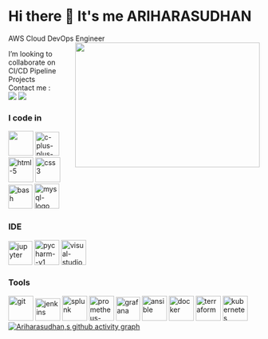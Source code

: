 # Hi there 👋 It's me ARIHARASUDHAN

AWS Cloud DevOps Engineer
<img align="right" width="370" height="250" src="https://www.groupnp.com/wp-content/uploads/sites/72/2022/07/DevOps-figure-of-8.gif">

I’m looking to collaborate on CI/CD Pipeline Projects
 <br />  Contact me : <br />
  [<img src="https://img.shields.io/badge/LinkedIn-0077B5?style=for-the-badge&logo=linkedin&logoColor=white" />](https://www.linkedin.com/in/theariharasudhan) [<img src="https://img.shields.io/badge/Gmail-D14836?style=for-the-badge&logo=gmail&logoColor=white" />](https://mail.google.com/mail/ariharasudhanr1@gmail.com)
  <br />
  ### I code in
  <img height="50" width="50" src="https://img.icons8.com/color/48/000000/python.png" /> <img width="48" height="48" src="https://img.icons8.com/fluency/48/c-plus-plus-logo.png" alt="c-plus-plus-logo"/> <img width="50" height="50" src="https://img.icons8.com/color/50/html-5.png" alt="html-5"/> <img width="50" height="50" src="https://img.icons8.com/color/50/css3.png" alt="css3"/> <img width="48" height="48" src="https://img.icons8.com/fluency/48/bash.png" alt="bash"/> <img width="50" height="50" src="https://img.icons8.com/color/50/mysql-logo.png" alt="mysql-logo"/>
  ### IDE 
  <img width="48" height="48" src="https://img.icons8.com/fluency/48/jupyter.png" alt="jupyter"/> <img width="50" height="50" src="https://img.icons8.com/color/50/pycharm--v1.png" alt="pycharm--v1"/> <img width="50" height="50" src="https://e7.pngegg.com/pngimages/195/304/png-clipart-visual-studio-code-logo-thumbnail-tech-companies-thumbnail.png" alt="visual-studio--v2"/>
  ### Tools
<img width="50" height="50" src="https://img.icons8.com/color/50/git.png" alt="git"/> <img width="50" height="45" src="https://upload.wikimedia.org/wikipedia/commons/thumb/e/e9/Jenkins_logo.svg/1200px-Jenkins_logo.svg.png" alt="jenkins"/>  <img width="50" height="50" src="https://img.icons8.com/color/50/splunk.png" alt="splunk"/> <img width="50" height="50" src="https://img.icons8.com/color/50/prometheus-app.png" alt="prometheus-app"/> <img width="48" height="48" src="https://img.icons8.com/fluency/48/grafana.png" alt="grafana"/> <img width="50" height="50" src="https://img.icons8.com/color/50/ansible.png" alt="ansible"/> <img width="50" height="50" src="https://img.icons8.com/color/50/docker.png" alt="docker"/> <img width="50" height="50" src="https://img.icons8.com/color/50/terraform.png" alt="terraform"/> <img width="50" height="50" src="https://img.icons8.com/color/50/kubernetes.png" alt="kubernetes"/> 
  <br /> 
  [![Ariharasudhan,s github activity graph](https://github-readme-activity-graph.vercel.app/graph?username=ariharasudhanr&bg_color=000000&color=ffffff&line=6bd756&point=ffffff&area=true&hide_border=true)](https://github.com/ashutosh00710/github-readme-activity-graph)
